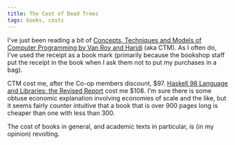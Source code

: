 ```yaml
---
title: The Cost of Dead Trees
tags: books, costs
---
```


I've just been reading a bit of [Concepts, Techniques and Models of Computer
Programming by Van Roy and Haridi][1] (aka CTM). As I often do, I've used the
receipt as a book mark (primarily because the bookshop staff put the receipt in
the book when I ask them not to put my purchases in a bag).

CTM cost me, after the Co-op members discount, $97. [Haskell 98 Language and
Libraries: the Revised Report][2] cost me $108. I'm sure there is some obtuse
economic explanation involving economies of scale and the like, but it seems
fairly counter intuitive that a book that is over 900 pages long is cheaper
than one with less than 300.

The cost of books in general, and academic texts in particular, is (in my
opinion) revolting.

[1]: http://www.amazon.com/dp/0262220695/
[2]: http://www.amazon.com/dp/0521826144/
